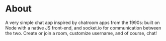 # About
A very simple chat app inspired by chatroom apps from the 1990s: built on Node with a native JS front-end, and socket.io for communication between the two. Create or join a room, customize username, and of course, chat!
